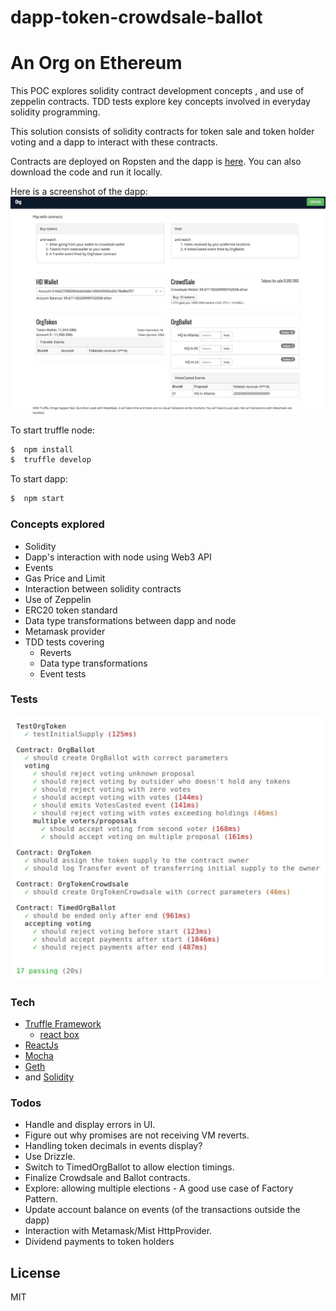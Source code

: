 # dapp-token-crowdsale-ballot
# An Org on Ethereum
This POC explores solidity contract development concepts , and use of zeppelin contracts. TDD tests explore key concepts involved in everyday solidity programming.  

This solution consists of solidity contracts for token sale and  token holder voting and a dapp to interact with these contracts.
 
Contracts are deployed on Ropsten and the dapp is [here](http://www,objectcraftworks.com/dapp-token-crowdsale-ballot). You can also download the code and run it locally.

Here is a screenshot of the dapp:  
![Dapps](dapp_screenshot.png)

 
 


To start truffle node:
 ```sh
$  npm install
$  truffle develop
```
To start dapp:
```sh 
$  npm start
```

### Concepts explored
- Solidity
- Dapp's interaction with node using Web3 API
- Events
- Gas Price and Limit
- Interaction between solidity contracts
- Use of Zeppelin 
- ERC20 token standard
- Data type transformations between dapp and node
- Metamask provider
- TDD tests covering
  - Reverts
  - Data type transformations
  - Event tests
### Tests 
![Tests](test.png)
### Tech
  - [Truffle Framework](http://truffleframework.com/)
    - [react box](http://truffleframework.com/boxes/react)
  - [ReactJs](https://reactjs.org/)
  - [Mocha](https://mochajs.org/) 
  - [Geth](https://github.com/ethereum/go-ethereum)
  - and [Solidity](https://solidity.readthedocs.io/en/v0.4.21/)
  

### Todos
 - Handle and display errors in UI. 
 - Figure out why promises are not receiving VM reverts.
 - Handling token decimals in events display?
 - Use Drizzle.
 - Switch to TimedOrgBallot to allow election timings.
 - Finalize Crowdsale and Ballot contracts.
 - Explore: allowing multiple elections - A good use case of Factory Pattern.
 - Update account balance on events (of the transactions outside the dapp)
 - Interaction with Metamask/Mist HttpProvider.
 - Dividend payments to token holders


License
----

MIT

